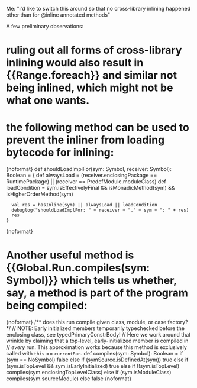Me: "i'd like to switch this around so that no cross-library inlining happened other than for @inline annotated methods"


A few preliminary observations:

# ruling out all forms of cross-library inlining would also result in {{Range.foreach}} and similar not being inlined, which might not be what one wants.
# the following method can be used to prevent the inliner from loading bytecode for inlining:
{noformat}
    def shouldLoadImplFor(sym: Symbol, receiver: Symbol): Boolean = {
      def alwaysLoad    = (receiver.enclosingPackage == RuntimePackage) || (receiver == PredefModule.moduleClass)
      def loadCondition = sym.isEffectivelyFinal && isMonadicMethod(sym) && isHigherOrderMethod(sym)

      val res = hasInline(sym) || alwaysLoad || loadCondition
      debuglog("shouldLoadImplFor: " + receiver + "." + sym + ": " + res)
      res
    }
{noformat}
# Another useful method is {{Global.Run.compiles(sym: Symbol)}} which tells us whether, say, a method is part of the program being compiled:
{noformat}
    /** does this run compile given class, module, or case factory? */
    // NOTE: Early initialized members temporarily typechecked before the enclosing class, see typedPrimaryConstrBody!
    //       Here we work around that wrinkle by claiming that a top-level, early-initialized member is compiled in
    //       *every* run. This approximation works because this method is exclusively called with `this` == `currentRun`.
    def compiles(sym: Symbol): Boolean =
      if (sym == NoSymbol) false
      else if (symSource.isDefinedAt(sym)) true
      else if (sym.isTopLevel && sym.isEarlyInitialized) true
      else if (!sym.isTopLevel) compiles(sym.enclosingTopLevelClass)
      else if (sym.isModuleClass) compiles(sym.sourceModule)
      else false
{noformat}

